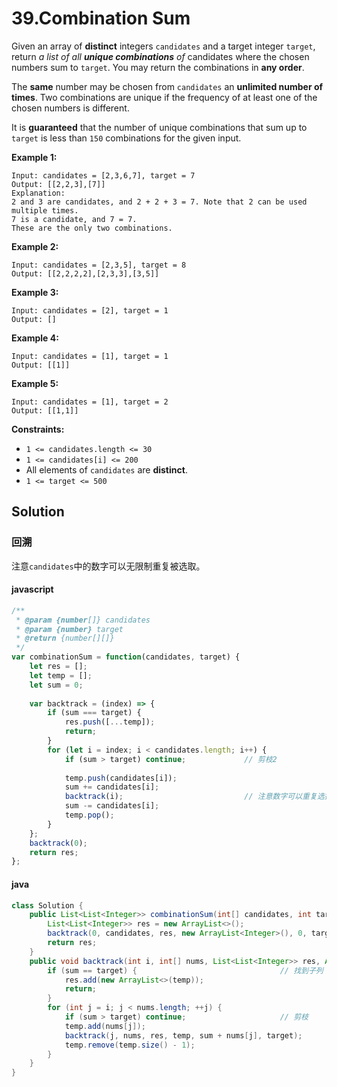 # 39.Combination Sum

Given an array of **distinct** integers `candidates` and a target integer `target`, return *a list of all **unique combinations** of* candidates where the chosen numbers sum to `target`. You may return the combinations in **any order**.

The **same** number may be chosen from `candidates` an **unlimited number of times**. Two combinations are unique if the frequency of at least one of the chosen numbers is different.

It is **guaranteed** that the number of unique combinations that sum up to `target` is less than `150` combinations for the given input.

**Example 1:**
```Text
Input: candidates = [2,3,6,7], target = 7
Output: [[2,2,3],[7]]
Explanation:
2 and 3 are candidates, and 2 + 2 + 3 = 7. Note that 2 can be used multiple times.
7 is a candidate, and 7 = 7.
These are the only two combinations.
```
**Example 2:**
```text
Input: candidates = [2,3,5], target = 8
Output: [[2,2,2,2],[2,3,3],[3,5]]
```
**Example 3:**
```text
Input: candidates = [2], target = 1
Output: []
```
**Example 4:**
```text
Input: candidates = [1], target = 1
Output: [[1]]
```
**Example 5:**
```text
Input: candidates = [1], target = 2
Output: [[1,1]]
```
**Constraints:**

* `1 <= candidates.length <= 30`
* `1 <= candidates[i] <= 200`
* All elements of `candidates` are **distinct**.
* `1 <= target <= 500`

## Solution

### 回溯

注意`candidates`中的数字可以无限制重复被选取。

#### javascript

```js
/**
 * @param {number[]} candidates
 * @param {number} target
 * @return {number[][]}
 */
var combinationSum = function(candidates, target) {
	let res = [];
	let temp = [];
    let sum = 0;
    
    var backtrack = (index) => {
    	if (sum === target) {
            res.push([...temp]);
            return;
        }
        for (let i = index; i < candidates.length; i++) {
            if (sum > target) continue;				// 剪枝2
            
            temp.push(candidates[i]);
            sum += candidates[i];
            backtrack(i);							// 注意数字可以重复选择，因此为i
            sum -= candidates[i];
            temp.pop();
        }
    };
    backtrack(0);
    return res;
};
```

#### java

```java
class Solution {
    public List<List<Integer>> combinationSum(int[] candidates, int target) {
        List<List<Integer>> res = new ArrayList<>();
        backtrack(0, candidates, res, new ArrayList<Integer>(), 0, target);
        return res;
    }
    public void backtrack(int i, int[] nums, List<List<Integer>> res, ArrayList<Integer> temp, int sum, int target) {
        if (sum == target) {								// 找到子列
            res.add(new ArrayList<>(temp));
            return;
        }
        for (int j = i; j < nums.length; ++j) {
            if (sum > target) continue;						// 剪枝
            temp.add(nums[j]);
            backtrack(j, nums, res, temp, sum + nums[j], target);
            temp.remove(temp.size() - 1); 
        }
    }
}
```


